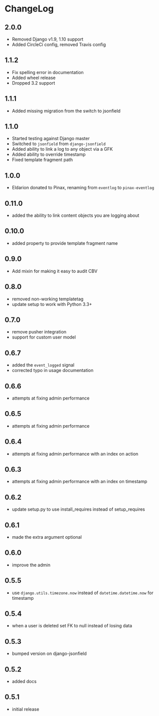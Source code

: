 # ChangeLog

## 2.0.0

- Removed Django v1.9, 1.10 support
- Added CircleCi config, removed Travis config

## 1.1.2

- Fix spelling error in documentation
- Added wheel release
- Dropped 3.2 support


## 1.1.1

 - Added missing migration from the switch to jsonfield


## 1.1.0

- Started testing against Django master
- Switched to `jsonfield` from `django-jsonfield`
- Added ability to link a log to any object via a GFK
- Added ability to override timestamp
- Fixed template fragment path


## 1.0.0

- Eldarion donated to Pinax, renaming from `eventlog` to `pinax-eventlog`


## 0.11.0

- added the ability to link content objects you are logging about


## 0.10.0

- added property to provide template fragment name


## 0.9.0

- Add mixin for making it easy to audit CBV


## 0.8.0

- removed non-working templatetag
- update setup to work with Python 3.3+


## 0.7.0

- remove pusher integration
- support for custom user model


## 0.6.7

- added the `event_logged` signal
- corrected typo in usage documentation


## 0.6.6

- attempts at fixing admin performance

## 0.6.5

- attempts at fixing admin performance


## 0.6.4

- attempts at fixing admin performance with an index on action


## 0.6.3

- attempts at fixing admin performance with an index on timestamp


## 0.6.2

- update setup.py to use install_requires instead of setup_requires


## 0.6.1

- made the extra argument optional


## 0.6.0

- improve the admin


## 0.5.5

- use `django.utils.timezone.now` instead of `datetime.datetime.now` for timestamp


## 0.5.4

- when a user is deleted set FK to null instead of losing data

## 0.5.3

- bumped version on django-jsonfield


## 0.5.2

- added docs


## 0.5.1

- initial release
